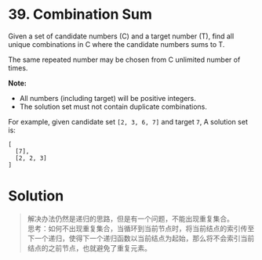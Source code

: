 # 39. Combination Sum

Given a set of candidate numbers (C) and a target number (T), find all unique combinations in C where the candidate numbers sums to T.

The same repeated number may be chosen from C unlimited number of times.

**Note:**

- All numbers (including target) will be positive integers.
- The solution set must not contain duplicate combinations.

For example, given candidate set `[2, 3, 6, 7]` and target `7`, 
A solution set is: 

	[
	  [7],
	  [2, 2, 3]
	]

# Solution

>解决办法仍然是递归的思路，但是有一个问题，不能出现重复集合。<br>
>思考：如何不出现重复集合，当循环到当前节点时，将当前结点的索引传至下一个递归，使得下一个递归函数以当前结点为起始，那么将不会索引当前结点的之前节点，也就避免了重复元素。